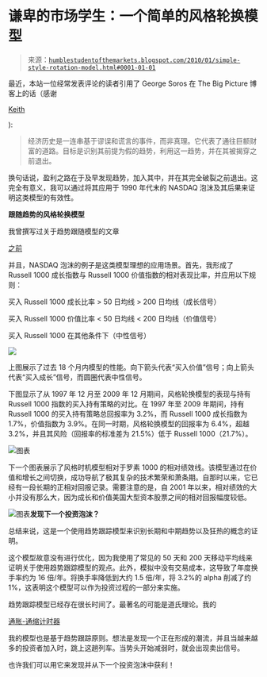 <!--yml

category: 未分类

date: 2024-05-18 00:39:19

-->

# 谦卑的市场学生：一个简单的风格轮换模型

> 来源：[`humblestudentofthemarkets.blogspot.com/2010/01/simple-style-rotation-model.html#0001-01-01`](https://humblestudentofthemarkets.blogspot.com/2010/01/simple-style-rotation-model.html#0001-01-01)

最近，本站一位经常发表评论的读者引用了 George Soros 在 The Big Picture 博客上的话（感谢

[Keith](http://www.ritholtz.com/blog/2010/01/most-ironically-titled-wall-street-research-report/?utm_source=feedburner&utm_medium=feed&utm_campaign=Feed%3A+TheBigPicture+%28The+Big+Picture%29#comment-250158)

):

> 经济历史是一连串基于谬误和谎言的事件，而非真理。它代表了通往巨额财富的道路。目标是识别其前提为假的趋势，利用这一趋势，并在其被揭穿之前退出。

换句话说，盈利之路在于及早发现趋势，加入其中，并在其完全破裂之前退出。这完全有意义，我可以通过将其应用于 1990 年代末的 NASDAQ 泡沫及其后果来证明这类模型的有效性。

**跟随趋势的风格轮换模型**

我曾撰写过关于趋势跟随模型的文章

[之前](http://humblestudentofthemarkets.blogspot.com/2009/06/golden-cross-on-s-500.html)

并且，NASDAQ 泡沫的例子是这类模型理想的应用场景。首先，我形成了 Russell 1000 成长指数与 Russell 1000 价值指数的相对表现比率，并应用以下规则：

买入 Russell 1000 成长比率 > 50 日均线 > 200 日均线（成长信号）

买入 Russell 1000 价值比率 < 50 日均线 < 200 日均线（价值信号）

买入 Russell 1000 在其他条件下（中性信号）

![](https://blogger.googleusercontent.com/img/b/R29vZ2xl/AVvXsEhGDEjd9MtJfs57NptSzSZOp-DQBOxQZb3LLxDFYi0jjvMRL0VmrfAGESxov88wb1txg4Ycd_uLkAGHz4EQWZ4A7rQ8-sricEuu3_s8QZcp6kz_nqnRBrGZHF3A6SjRoyX1q0BrqwfQ8yEL/s1600-h/GroVal.JPG)

上图展示了过去 18 个月内模型的性能。向下箭头代表“买入价值”信号；向上箭头代表“买入成长”信号，而圆圈代表中性信号。

下图显示了从 1997 年 12 月至 2009 年 12 月期间，风格轮换模型的表现与持有 Russell 1000 指数的买入持有策略的对比。在 1997 年至 2009 年期间，持有 Russell 1000 的买入持有策略总回报率为 3.2%，而 Russell 1000 成长指数为 1.7%，价值指数为 3.9%。在同一时期，风格轮换模型的回报率为 6.4%，超越 3.2%，并且其风险（回报率的标准差为 21.5%）低于 Russell 1000（21.7%）。

![图表](https://blogger.googleusercontent.com/img/b/R29vZ2xl/AVvXsEgxlQu0RTOfuwOfF0T6RQobt41Tn1xKiuZ0AO_lzLNviUS7oLEVneE2edVJ-ULvCWdJ_xcrJfFo_OXaFTO4l_b_sYwniMNnN9v678-LaxlKipE_EZBHWQ0FPhgc6I3r_v4Alk77HGzMysSc/s1600-h/GroVal+Perf.JPG)

下一个图表展示了风格时机模型相对于罗素 1000 的相对绩效线。该模型通过在价值和增长之间切换，成功导航了极其复杂的技术繁荣和萧条期。自那时以来，它已经有一段长期的正相对回报记录。需要注意的是，自 2001 年以来，相对绩效的大小并没有那么大，因为成长和价值美国大型资本股票之间的相对回报幅度较低。

![图表](https://blogger.googleusercontent.com/img/b/R29vZ2xl/AVvXsEjVRgChxh07ZIGenzoadb5EwkuTYjhOdpq20J5NKgHO-0Qe_nH2Cp-G9pmGxtxUDC-Sunom1gAyvQYMqaJuCSRXLSQOJUEz_31mOA9P5tQnwxMT3Mx6Knwtx774-jiSlOm0LlxDTwrF3yBu/s1600-h/GroVal+RelPerf.JPG)**发现下一个投资泡沫？**

总结来说，这是一个使用趋势跟踪模型来识别长期和中期趋势以及狂热的概念的证明。

这个模型故意没有进行优化，因为我使用了常见的 50 天和 200 天移动平均线来证明关于使用趋势跟踪模型的观点。此外，模拟中没有交易成本，这导致了年度换手率约为 16 倍/年。将换手率降低到大约 1.5 倍/年，将 3.2%的 alpha 削减了约 1%，这表明这个模型可以作为投资过程的一部分来实施。

趋势跟踪模型已经存在很长时间了。最著名的可能是道氏理论。我的

[通胀-通缩计时器](http://www.qwestfunds.com/publications/newsletters_pdf/newsletter_november_2009.pdf)

我的模型也是基于趋势跟踪原则。想法是发现一个正在形成的潮流，并且当越来越多的投资者加入时，跳上这趟列车。当势头开始减弱时，就会出现卖出信号。

也许我们可以用它来发现并从下一个投资泡沫中获利！
